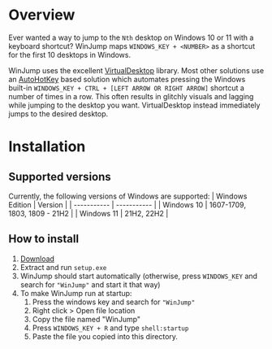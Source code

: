 # Overview
Ever wanted a way to jump to the `Nth` desktop on Windows 10 or 11 with a keyboard shortcut? WinJump maps `WINDOWS_KEY + <NUMBER>` as a shortcut for the first 10 desktops in Windows.

WinJump uses the excellent [VirtualDesktop](https://github.com/MScholtes/VirtualDesktop) library. Most other solutions use an [AutoHotKey](https://www.autohotkey.com/) based solution which automates pressing the Windows built-in `WINDOWS_KEY + CTRL + [LEFT ARROW OR RIGHT ARROW]` shortcut a number of times in a row. 
This often results in glitchly visuals and lagging while jumping to the desktop you want. VirtualDesktop instead immediately jumps to the desired desktop.

# Installation
## Supported versions
Currently, the following versions of Windows are supported:
| Windows Edition      | Version |
| ----------- | ----------- |
| Windows 10      | 1607-1709, 1803, 1809 - 21H2       |
| Windows 11   | 21H2, 22H2       |
## How to install
1) [Download](https://github.com/widavies/WinJump/releases/download/1.1.0/Release_1_1_0.zip)
2) Extract and run `setup.exe`
3) WinJump should start automatically (otherwise, press `WINDOWS_KEY` and search for `"WinJump"` and start it that way)
4) To make WinJump run at startup:
   1) Press the windows key and search for `"WinJump"`
   2) Right click > Open file location
   3) Copy the file named "WinJump"
   4) Press `WINDOWS_KEY + R` and type `shell:startup`
   5) Paste the file you copied into this directory.
